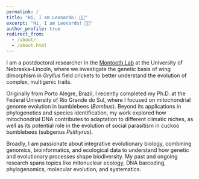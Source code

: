 ```yaml
---
permalink: /
title: "Hi, I am Leonardo! 🐝🦗"
excerpt: "Hi, I am Leonardo! 🐝🦗"
author_profile: true
redirect_from: 
  - /about/
  - /about.html
---
```


I am a postdoctoral researcher in the [Montooth Lab](http://montoothlab.unl.edu/) at the University of Nebraska–Lincoln, where we investigate the genetic basis of wing dimorphism in _Gryllus_ field crickets to better understand the evolution of complex, multigenic traits.

Originally from Porto Alegre, Brazil, I recently completed my Ph.D. at the Federal University of Rio Grande do Sul, where I focused on mitochondrial genome evolution in bumblebees (_Bombus_). Beyond its applications in phylogenetics and species identification, my work explored how mitochondrial DNA contributes to adaptation to different climatic niches, as well as its potential role in the evolution of social parasitism in cuckoo bumblebees (subgenus _Psithyrus_).

Broadly, I am passionate about integrative evolutionary biology, combining genomics, bioinformatics, and ecological data to understand how genetic and evolutionary processes shape biodiversity. My past and ongoing research spans topics like mitonuclear ecology, DNA barcoding, phylogenomics, molecular evolution, and systematics.
